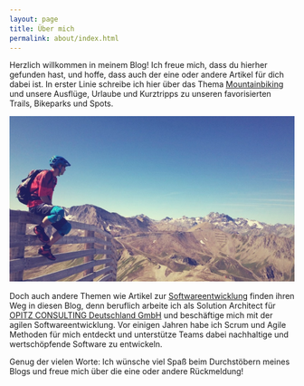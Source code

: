 ```yaml
---
layout: page
title: Über mich
permalink: about/index.html
---
```


Herzlich willkommen in meinem Blog! Ich freue mich, dass du hierher gefunden hast, und hoffe, dass auch der eine oder andere Artikel für dich dabei ist. In erster Linie schreibe ich hier über das Thema [Mountainbiking](/categories/#mountainbiking) und unsere Ausflüge, Urlaube und Kurztripps zu unseren favorisierten Trails, Bikeparks und Spots.

![Stefan](/images/about.jpg)

Doch auch andere Themen wie Artikel zur [Softwareentwicklung](/categories/#softwareentwicklung) finden ihren Weg in diesen Blog, denn beruflich arbeite ich als Solution Architect für [OPITZ CONSULTING Deutschland GmbH](http://www.opitz-consulting.com) und beschäftige mich mit der agilen Softwareentwicklung. Vor einigen Jahren habe ich Scrum und Agile Methoden für mich entdeckt und unterstütze Teams dabei nachhaltige und wertschöpfende Software zu entwickeln.

Genug der vielen Worte: Ich wünsche viel Spaß beim Durchstöbern meines Blogs und freue mich über die eine oder andere Rückmeldung!
